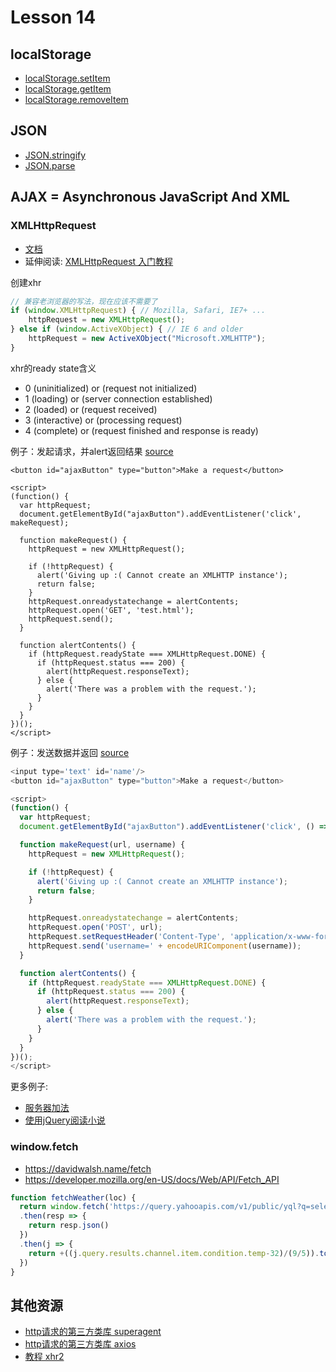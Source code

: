 # Lesson 14

## localStorage

* [localStorage.setItem](https://developer.mozilla.org/en-US/docs/Web/API/Storage/setItem)
* [localStorage.getItem](https://developer.mozilla.org/en-US/docs/Web/API/Storage/getItem)
* [localStorage.removeItem](https://developer.mozilla.org/en-US/docs/Web/API/Storage/removeItem)

## JSON

* [JSON.stringify](https://developer.mozilla.org/en-US/docs/Web/JavaScript/Reference/Global_Objects/JSON/stringify)
* [JSON.parse](https://developer.mozilla.org/en-US/docs/Web/JavaScript/Reference/Global_Objects/JSON/parse)

## AJAX = Asynchronous JavaScript And XML

### XMLHttpRequest

* [文档](https://developer.mozilla.org/en-US/docs/Web/API/XMLHttpRequest)
* 延伸阅读: [XMLHttpRequest 入门教程](https://developer.mozilla.org/zh-CN/docs/AJAX/Getting_Started)

创建xhr

```js
// 兼容老浏览器的写法，现在应该不需要了
if (window.XMLHttpRequest) { // Mozilla, Safari, IE7+ ...
    httpRequest = new XMLHttpRequest();
} else if (window.ActiveXObject) { // IE 6 and older
    httpRequest = new ActiveXObject("Microsoft.XMLHTTP");
}
```

xhr的ready state含义

* 0 (uninitialized) or (request not initialized)
* 1 (loading) or (server connection established)
* 2 (loaded) or (request received)
* 3 (interactive) or (processing request)
* 4 (complete) or (request finished and response is ready)

例子：发起请求，并alert返回结果 [source](./alert1/index.html)

```
<button id="ajaxButton" type="button">Make a request</button>

<script>
(function() {
  var httpRequest;
  document.getElementById("ajaxButton").addEventListener('click', makeRequest);

  function makeRequest() {
    httpRequest = new XMLHttpRequest();

    if (!httpRequest) {
      alert('Giving up :( Cannot create an XMLHTTP instance');
      return false;
    }
    httpRequest.onreadystatechange = alertContents;
    httpRequest.open('GET', 'test.html');
    httpRequest.send();
  }

  function alertContents() {
    if (httpRequest.readyState === XMLHttpRequest.DONE) {
      if (httpRequest.status === 200) {
        alert(httpRequest.responseText);
      } else {
        alert('There was a problem with the request.');
      }
    }
  }
})();
</script>

```

例子：发送数据并返回 [source](./alert2/index.html)

```js
<input type='text' id='name'/>
<button id="ajaxButton" type="button">Make a request</button>

<script>
(function() {
  var httpRequest;
  document.getElementById("ajaxButton").addEventListener('click', () => makeRequest('./test.php', document.getElementById('name').value));

  function makeRequest(url, username) {
    httpRequest = new XMLHttpRequest();

    if (!httpRequest) {
      alert('Giving up :( Cannot create an XMLHTTP instance');
      return false;
    }

    httpRequest.onreadystatechange = alertContents;
    httpRequest.open('POST', url);
    httpRequest.setRequestHeader('Content-Type', 'application/x-www-form-urlencoded');
    httpRequest.send('username=' + encodeURIComponent(username));
  }

  function alertContents() {
    if (httpRequest.readyState === XMLHttpRequest.DONE) {
      if (httpRequest.status === 200) {
        alert(httpRequest.responseText);
      } else {
        alert('There was a problem with the request.');
      }
    }
  }
})();
</script>

```

更多例子:

* [服务器加法](./add/)
* [使用jQuery阅读小说](./book/)

### window.fetch

* https://davidwalsh.name/fetch
* https://developer.mozilla.org/en-US/docs/Web/API/Fetch_API

```js
function fetchWeather(loc) {
  return window.fetch('https://query.yahooapis.com/v1/public/yql?q=select%20item.condition.temp%20from%20weather.forecast%20where%20woeid%20in%20(select%20woeid%20from%20geo.places(1)%20where%20text%3D%22'+loc+'%22)&format=json&env=store%3A%2F%2Fdatatables.org%2Falltableswithkeys')
  .then(resp => {
    return resp.json()
  })
  .then(j => {
    return +((j.query.results.channel.item.condition.temp-32)/(9/5)).toFixed(1)
  })
}
```


## 其他资源
* [http请求的第三方类库 superagent](https://github.com/visionmedia/superagent)
* [http请求的第三方类库 axios](https://github.com/mzabriskie/axios)
* [教程 xhr2](https://www.html5rocks.com/en/tutorials/file/xhr2/)





